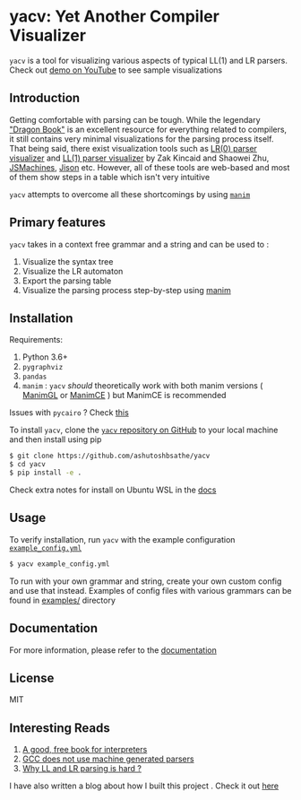 # yacv: Yet Another Compiler Visualizer

`yacv` is a tool for visualizing various aspects of typical LL(1) and LR parsers. Check out [demo on YouTube](https://www.youtube.com/watch?v=BozB0O0__Qg) to see sample visualizations

## Introduction

Getting comfortable with parsing can be tough. While the legendary ["Dragon Book"](https://suif.stanford.edu/dragonbook/) is an excellent resource for everything related to compilers, it still contains very minimal visualizations for the parsing process itself. That being said, there exist visualization tools such as [LR(0) parser visualizer](https://www.cs.princeton.edu/courses/archive/spring20/cos320/LR0/) and [LL(1) parser visualizer](https://www.cs.princeton.edu/courses/archive/spring20/cos320/LL1/) by Zak Kincaid and Shaowei Zhu, [JSMachines](http://jsmachines.sourceforge.net/machines/lr1.html), [Jison](https://zaa.ch/jison/try/usf/) etc. However, all of these tools are web-based and most of them show steps in a table which isn't very intuitive

`yacv` attempts to overcome all these shortcomings by using [`manim`](https://github.com/3b1b/manim) 

## Primary features
`yacv` takes in a context free grammar and a string and can be used to :

1. Visualize the syntax tree 
2. Visualize the LR automaton
3. Export the parsing table 
4. Visualize the parsing process step-by-step using [manim](https://github.com/3b1b/manim)


## Installation 

Requirements:
1. Python 3.6+
2. `pygraphviz`
3. `pandas`
4. `manim` : `yacv` _should_ theoretically work with both manim versions ( [ManimGL](https://github.com/3b1b/manim) or [ManimCE](https://docs.manim.community/en/v0.4.0/installation.html#installing-manim) ) but ManimCE is recommended

Issues with `pycairo` ? Check [this](https://github.com/pygobject/pycairo/issues/148#issuecomment-770024652)

To install `yacv`, clone the [`yacv` repository on GitHub](https://github.com/ashutoshbsathe/yacv) to your local machine and then install using pip

```bash
$ git clone https://github.com/ashutoshbsathe/yacv 
$ cd yacv 
$ pip install -e .
```

Check extra notes for install on Ubuntu WSL in the [docs](https://ashutoshbsathe.github.io/yacv/getting-started/#notes-for-ubuntu-wsl)
## Usage 
To verify installation, run `yacv` with the example configuration [`example_config.yml`](example_config.yml)

```bash 
$ yacv example_config.yml 
```

To run with your own grammar and string, create your own custom config and use that instead. Examples of config files with various grammars can be found in [examples/](examples) directory

## Documentation
For more information, please refer to the [documentation](https://ashutoshbsathe.github.io/yacv)

## License
MIT

## Interesting Reads 
1. [A good, free book for interpreters](http://craftinginterpreters.com/)
2. [GCC does not use machine generated parsers](https://stackoverflow.com/questions/6319086/are-gcc-and-clang-parsers-really-handwritten)
3. [Why LL and LR parsing is hard ?](https://blog.reverberate.org/2013/09/ll-and-lr-in-context-why-parsing-tools.html)

I have also written a blog about how I built this project . Check it out [here](https://ashutoshbsathe.github.io/blog/2021/parsing-the-parser/)
